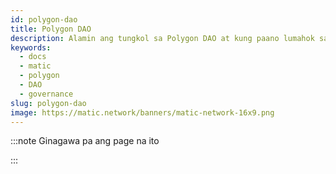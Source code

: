 ```yaml
---
id: polygon-dao
title: Polygon DAO
description: Alamin ang tungkol sa Polygon DAO at kung paano lumahok sa pamamahala ng Polygon
keywords:
  - docs
  - matic
  - polygon
  - DAO
  - governance
slug: polygon-dao
image: https://matic.network/banners/matic-network-16x9.png
---
```


<!-- This page is a WIP -->

:::note Ginagawa pa ang page na ito

:::
